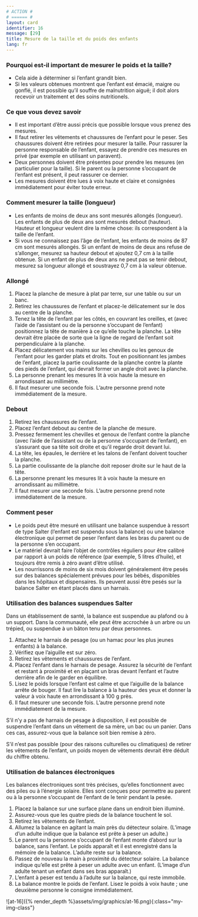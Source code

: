 ```yaml
---
# ACTION #
# ====== #
layout: card
identifier: 16
message: [29]
title: Mesure de la taille et du poids des enfants
lang: fr
---
```


### Pourquoi est-il important de mesurer le poids et la taille?

- Cela aide à déterminer si l’enfant grandit bien.
- Si les valeurs obtenues montrent que l’enfant est émacié, maigre ou gonflé, il est possible qu’il souffre de malnutrition aiguë; il doit alors recevoir un traitement et des soins nutritionels.

### Ce que vous devez savoir

- Il est important d’être aussi précis que possible lorsque vous prenez des mesures.
- Il faut retirer les vêtements et chaussures de l’enfant pour le peser. Ses chaussures doivent être retirées pour mesurer la taille. Pour rassurer la personne responsable de l’enfant, essayez de prendre ces mesures en privé (par exemple en utilisant un paravent).
- Deux personnes doivent être présentes pour prendre les mesures (en particulier pour la taille). Si le parent ou la personne s’occupant de l’enfant est présent, il peut rassurer ce dernier.
- Les mesures doivent être lues à voix haute et claire et consignées immédiatement pour éviter toute erreur.

### Comment mesurer la taille (longueur)

- Les enfants de moins de deux ans sont mesurés allongés (longueur). Les enfants de plus de deux ans sont mesurés debout (hauteur). Hauteur et longueur veulent dire la même chose: ils correspondent à la taille de l’enfant.
- Si vous ne connaissez pas l’âge de l’enfant, les enfants de moins de 87 cm sont mesurés allongés. Si un enfant de moins de deux ans refuse de s’allonger, mesurez sa hauteur debout et ajoutez 0,7 cm à la taille obtenue. Si un enfant de plus de deux ans ne peut pas se tenir debout, mesurez sa longueur allongé et soustrayez 0,7 cm à la valeur obtenue.

### Allongé

1. Placez la planche de mesure à plat par terre, sur une table ou sur un banc.
2. Retirez les chaussures de l’enfant et placez-le délicatement sur le dos au centre de la planche.
3. Tenez la tête de l’enfant par les côtés, en couvrant les oreilles, et (avec l’aide de l’assistant ou de la personne s’occupant de l’enfant) positionnez la tête de manière à ce qu’elle touche la planche. La tête devrait être placée de sorte que la ligne de regard de l’enfant soit perpendiculaire à la planche.
4. Placez délicatement vos mains sur les chevilles ou les genoux de l’enfant pour les garder plats et droits. Tout en positionnant les jambes de l’enfant, placez la partie coulissante de la planche contre la plante des pieds de l’enfant, qui devrait former un angle droit avec la planche.
5. La personne prenant les mesures lit à voix haute la mesure en arrondissant au millimètre.
6. Il faut mesurer une seconde fois. L’autre personne prend note immédiatement de la mesure.

### Debout

1. Retirez les chaussures de l’enfant.
2. Placez l’enfant debout au centre de la planche de mesure.
3. Pressez fermement les chevilles et genoux de l’enfant contre la planche (avec l’aide de l’assistant ou de la personne s’occupant de l’enfant), en s’assurant que sa tête soit droite et qu’il regarde droit devant lui.
4. La tête, les épaules, le derrière et les talons de l’enfant doivent toucher la planche.
5. La partie coulissante de la planche doit reposer droite sur le haut de la tête.
6. La personne prenant les mesures lit à voix haute la mesure en arrondissant au millimètre.
7. Il faut mesurer une seconde fois. L’autre personne prend note immédiatement de la mesure.

### Comment peser
- Le poids peut être mesuré en utilisant une balance suspendue à ressort de type Salter (l’enfant est suspendu sous la balance) ou une balance électronique qui permet de peser l’enfant dans les bras du parent ou de la personne s’en occupant.
- Le matériel devrait faire l’objet de contrôles réguliers pour être calibré par rapport à un poids de référence (par exemple, 5 litres d’huile), et toujours être remis à zéro avant d’être utilisé.
- Les nourrissons de moins de six mois doivent généralement être pesés sur des balances spécialement prévues pour les bébés, disponibles dans les hôpitaux et dispensaires. Ils peuvent aussi être pesés sur la balance Salter en étant placés dans un harnais.

### Utilisation des balances suspendues Salter
Dans un établissement de santé, la balance est suspendue au plafond ou à un support. Dans la communauté, elle peut être accrochée à un arbre ou un trépied, ou suspendue à un bâton tenu par deux personnes.
1. Attachez le harnais de pesage (ou un hamac pour les plus jeunes enfants) à la balance.
2. Vérifiez que l’aiguille est sur zéro.
3. Retirez les vêtements et chaussures de l’enfant.
4. Placez l’enfant dans le harnais de pesage. Assurez la sécurité de l’enfant et restant à proximité et en plaçant un bras devant l’enfant et l’autre derrière afin de le garder en équilibre.
5.  Lisez le poids lorsque l’enfant est calme et que l’aiguille de la balance arrête de bouger. Il faut lire la balance à la hauteur des yeux et donner la valeur à voix haute en arrondissant à 100 g près.
6. Il faut mesurer une seconde fois. L’autre personne prend note immédiatement de la mesure.

S’il n’y a pas de harnais de pesage à disposition, il est possible de suspendre l’enfant dans un vêtement de sa mère, un bac ou un panier. Dans ces cas, assurez-vous que la balance soit bien remise à zéro.

S’il n’est pas possible (pour des raisons culturelles ou climatiques) de retirer les vêtements de l’enfant, un poids moyen de vêtements devrait être déduit du chiffre obtenu.

### Utilisation de balances électroniques

Les balances électroniques sont très précises, qu’elles fonctionnent avec des piles ou à l’énergie solaire. Elles sont conçues pour permettre au parent ou à la personne s’occupant de l’enfant de le tenir pendant la pesée.
1. Placez la balance sur une surface plane dans un endroit bien illuminé.
2. Assurez-vous que les quatre pieds de la balance touchent le sol.
3. Retirez les vêtements de l’enfant.
4. Allumez la balance en agitant la main près du détecteur solaire. (L’image d’un adulte indique que la balance est prête à peser un adulte.)
5. Le parent ou la personne s’occupant de l’enfant monte d’abord sur la balance, sans l’enfant. Le poids apparaît et il est enregistré dans la mémoire de la balance. L’adulte reste sur la balance.
6. Passez de nouveau la main à proximité du détecteur solaire. La balance indique qu’elle est prête à peser un adulte avec un enfant. (L’image d’un adulte tenant un enfant dans ses bras apparaît.)
7. L’enfant à peser est tendu à l’adulte sur la balance, qui reste immobile.
8. La balance montre le poids de l’enfant. Lisez le poids à voix haute ; une deuxième personne le consigne immédiatement.

![at-16]({% render_depth %}assets/img/graphics/at-16.png){:class="my-img-class"}

